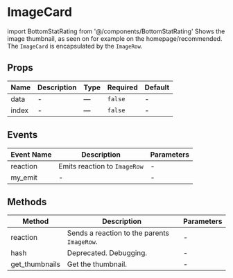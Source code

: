 # ImageCard

import BottomStatRating from '@/components/BottomStatRating' Shows the image thumbnail, as seen on for example on the homepage/recommended. The `ImageCard` is encapsulated by the `ImageRow`.

## Props

<!-- @vuese:ImageCard:props:start -->
|Name|Description|Type|Required|Default|
|---|---|---|---|---|
|data|-|—|`false`|-|
|index|-|—|`false`|-|

<!-- @vuese:ImageCard:props:end -->


## Events

<!-- @vuese:ImageCard:events:start -->
|Event Name|Description|Parameters|
|---|---|---|
|reaction|Emits reaction to `ImageRow`|-|
|my_emit|-|-|

<!-- @vuese:ImageCard:events:end -->


## Methods

<!-- @vuese:ImageCard:methods:start -->
|Method|Description|Parameters|
|---|---|---|
|reaction|Sends a reaction to the parents `ImageRow`.|-|
|hash|Deprecated. Debugging.|-|
|get_thumbnails|Get the thumbnail.|-|

<!-- @vuese:ImageCard:methods:end -->


